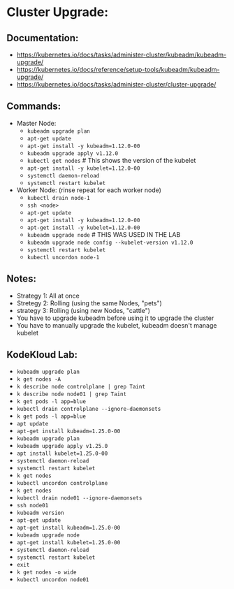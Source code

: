 # Cluster Upgrade:
## Documentation:
- https://kubernetes.io/docs/tasks/administer-cluster/kubeadm/kubeadm-upgrade/
- https://kubernetes.io/docs/reference/setup-tools/kubeadm/kubeadm-upgrade/
- https://kubernetes.io/docs/tasks/administer-cluster/cluster-upgrade/

## Commands:
- Master Node:
  - `kubeadm upgrade plan`
  - `apt-get update`
  - `apt-get install -y kubeadm=1.12.0-00`
  - `kubeadm upgrade apply v1.12.0`
  - `kubectl get nodes` # This shows the version of the kubelet
  - `apt-get install -y kubelet=1.12.0-00`
  - `systemctl daemon-reload`
  - `systemctl restart kubelet`
- Worker Node: (rinse repeat for each worker node)
  - `kubectl drain node-1`
  - `ssh <node>`
  - `apt-get update`
  - `apt-get install -y kubeadm=1.12.0-00`
  - `apt-get install -y kubelet=1.12.0-00`
  - `kubeadm upgrade node` # THIS WAS USED IN THE LAB
  - `kubeadm upgrade node config --kubelet-version v1.12.0`
  - `systemctl restart kubelet`
  - `kubectl uncordon node-1`

## Notes:
- Strategy 1: All at once
- Stretegy 2: Rolling (using the same Nodes, "pets")
- strategy 3: Rolling (using new Nodes, "cattle")
- You have to upgrade kubeadm before using it to upgrade the cluster
- You have to manually upgrade the kubelet, kubeadm doesn't manage kubelet

## KodeKloud Lab:
- `kubeadm upgrade plan`
- `k get nodes -A`
- `k describe node controlplane | grep Taint`
- `k describe node node01 | grep Taint`
- `k get pods -l app=blue`
- `kubectl drain controlplane --ignore-daemonsets`
- `k get pods -l app=blue`
- `apt update`
- `apt-get install kubeadm=1.25.0-00`
- `kubeadm upgrade plan`
- `kubeadm upgrade apply v1.25.0`
- `apt install kubelet=1.25.0-00`
- `systemctl daemon-reload`
- `systemctl restart kubelet`
- `k get nodes`
- `kubectl uncordon controlplane`
- `k get nodes`
- `kubectl drain node01 --ignore-daemonsets`
- `ssh node01`
- `kubeadm version`
- `apt-get update`
- `apt-get install kubeadm=1.25.0-00`
- `kubeadm upgrade node`
- `apt-get install kubelet=1.25.0-00`
- `systemctl daemon-reload`
- `systemctl restart kubelet`
- `exit`
- `k get nodes -o wide`
- `kubectl uncordon node01`
